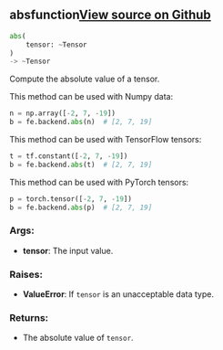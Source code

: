 ## abs<span class="tag">function</span><a class="sourcelink" href=https://github.com/fastestimator/fastestimator/blob/r1.2/fastestimator/backend/abs.py/#L24-L61>View source on Github</a>
```python
abs(
	tensor: ~Tensor
)
-> ~Tensor
```
Compute the absolute value of a tensor.

This method can be used with Numpy data:
```python
n = np.array([-2, 7, -19])
b = fe.backend.abs(n)  # [2, 7, 19]
```

This method can be used with TensorFlow tensors:
```python
t = tf.constant([-2, 7, -19])
b = fe.backend.abs(t)  # [2, 7, 19]
```

This method can be used with PyTorch tensors:
```python
p = torch.tensor([-2, 7, -19])
b = fe.backend.abs(p)  # [2, 7, 19]
```


<h3>Args:</h3>


* **tensor**: The input value. 

<h3>Raises:</h3>


* **ValueError**: If `tensor` is an unacceptable data type.

<h3>Returns:</h3>

<ul class="return-block"><li>    The absolute value of <code>tensor</code>.

</li></ul>

